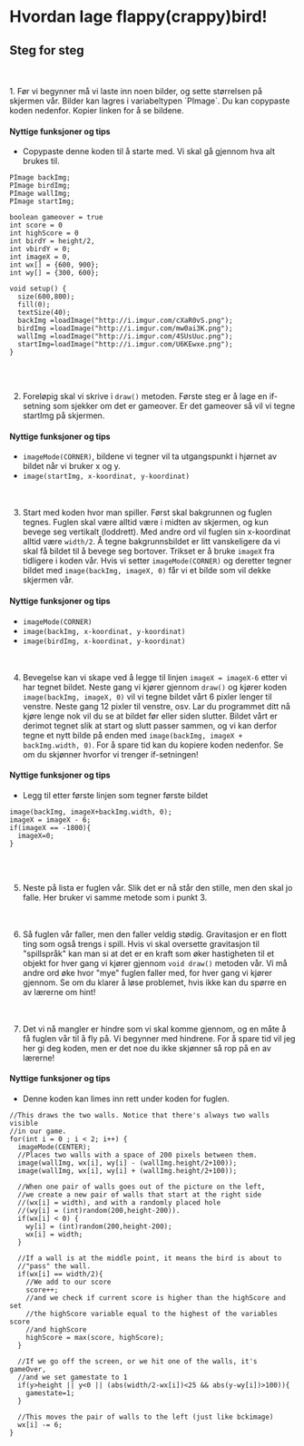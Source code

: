 # Hvordan lage flappy(crappy)bird!

## Steg for steg  

<br>
<br>
1. Før vi begynner må vi laste inn noen bilder, og sette størrelsen på skjermen vår. Bilder kan lagres i variabeltypen `PImage`. Du kan copypaste koden nedenfor. Kopier linken for å se bildene.

#### Nyttige funksjoner og tips
* Copypaste denne koden til å starte med. Vi skal gå gjennom hva alt brukes til.

``` processing
PImage backImg;
PImage birdImg;
PImage wallImg;
PImage startImg;

boolean gameover = true
int score = 0
int highScore = 0
int birdY = height/2, 
int vbirdY = 0;
int imageX = 0, 
int wx[] = {600, 900};
int wy[] = {300, 600};

void setup() {
  size(600,800);
  fill(0);
  textSize(40);
  backImg =loadImage("http://i.imgur.com/cXaR0vS.png");
  birdImg =loadImage("http://i.imgur.com/mw0ai3K.png");
  wallImg =loadImage("http://i.imgur.com/4SUsUuc.png");
  startImg=loadImage("http://i.imgur.com/U6KEwxe.png");
}
```  
<br><br>

2. Foreløpig skal vi skrive i `draw()` metoden. Første steg er å lage en if-setning som sjekker om det er gameover. Er det gameover så vil vi tegne startImg på skjermen.  

#### Nyttige funksjoner og tips
* `imageMode(CORNER)`, bildene vi tegner vil ta utgangspunkt i hjørnet av bildet når vi bruker x og y.
* `image(startImg, x-koordinat, y-koordinat)`  
<br><br>

3. Start med koden hvor man spiller. Først skal bakgrunnen og fuglen tegnes. Fuglen skal være alltid være i midten av skjermen, og kun bevege seg vertikalt (loddrett). Med andre ord vil fuglen sin x-koordinat alltid være `width/2`. Å tegne bakgrunnsbildet er litt vanskeligere da vi skal få bildet til å bevege seg bortover. Trikset er å bruke `imageX` fra tidligere i koden vår. Hvis vi setter `imageMode(CORNER)` og deretter tegner bildet med `image(backImg, imageX, 0)` får vi et bilde som vil dekke skjermen vår.  

#### Nyttige funksjoner og tips
* `imageMode(CORNER)`
* `image(backImg, x-koordinat, y-koordinat)`
* `image(birdImg, x-koordinat, y-koordinat)`  
<br><br>

4. Bevegelse kan vi skape ved å legge til linjen `imageX = imageX-6` etter vi har tegnet bildet. Neste gang vi kjører gjennom `draw()` og kjører koden `image(backImg, imageX, 0)` vil vi tegne bildet vårt 6 pixler lenger til venstre. Neste gang 12 pixler til venstre, osv. Lar du programmet ditt nå kjøre lenge nok vil du se at bildet før eller siden slutter. Bildet vårt er derimot tegnet slik at start og slutt passer sammen, og vi kan derfor tegne et nytt bilde på enden med `image(backImg, imageX + backImg.width, 0)`. For å spare tid kan du kopiere koden nedenfor. Se om du skjønner hvorfor vi trenger if-setningen!  

#### Nyttige funksjoner og tips
* Legg til etter første linjen som tegner første bildet

``` processing
image(backImg, imageX+backImg.width, 0);
imageX = imageX - 6;
if(imageX == -1800){
  imageX=0;
}
```  
<br><br>

5. Neste på lista er fuglen vår. Slik det er nå står den stille, men den skal jo falle. Her bruker vi samme metode som i punkt 3.  
<br><br>

6. Så fuglen vår faller, men den faller veldig stødig. Gravitasjon er en flott ting som også trengs i spill. Hvis vi skal oversette gravitasjon til "spillspråk" kan man si at det er en kraft som øker hastigheten til et objekt for hver gang vi kjører gjennom `void draw()` metoden vår. Vi må andre ord øke hvor "mye" fuglen faller med, for hver gang vi kjører gjennom. Se om du klarer å løse problemet, hvis ikke kan du spørre en av lærerne om hint!  
<br><br>

7. Det vi nå mangler er hindre som vi skal komme gjennom, og en måte å få fuglen vår til å fly på. Vi begynner med hindrene. For å spare tid vil jeg her gi deg koden, men er det noe du ikke skjønner så rop på en av lærerne!  

#### Nyttige funksjoner og tips
* Denne koden kan limes inn rett under koden for fuglen.

``` processing
//This draws the two walls. Notice that there's always two walls visible
//in our game.
for(int i = 0 ; i < 2; i++) {
  imageMode(CENTER);
  //Places two walls with a space of 200 pixels between them.
  image(wallImg, wx[i], wy[i] - (wallImg.height/2+100));
  image(wallImg, wx[i], wy[i] + (wallImg.height/2+100));

  //When one pair of walls goes out of the picture on the left,
  //we create a new pair of walls that start at the right side
  //(wx[i] = width), and with a randomly placed hole
  //(wy[i] = (int)random(200,height-200)).
  if(wx[i] < 0) {
    wy[i] = (int)random(200,height-200);
    wx[i] = width;
  }

  //If a wall is at the middle point, it means the bird is about to
  //"pass" the wall.
  if(wx[i] == width/2){
    //We add to our score
    score++;
    //and we check if current score is higher than the highScore and set
    //the highScore variable equal to the highest of the variables score
    //and highScore
    highScore = max(score, highScore);
  }

  //If we go off the screen, or we hit one of the walls, it's gameOver,
  //and we set gamestate to 1
  if(y>height || y<0 || (abs(width/2-wx[i])<25 && abs(y-wy[i])>100)){
    gamestate=1;
  }

  //This moves the pair of walls to the left (just like bckimage)
  wx[i] -= 6;
}
```

